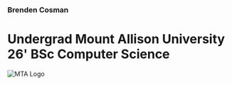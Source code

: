 ### Brenden Cosman

# Undergrad Mount Allison University 26' BSc Computer Science
<picture>
  <img alt="MTA Logo" src="https://upload.wikimedia.org/wikipedia/en/thumb/7/79/Mount_Allison_University_Seal.svg/1200px-Mount_Allison_University_Seal.svg.png"></img>
</picture>

